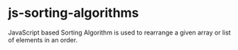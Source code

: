 # js-sorting-algorithms
JavaScript based Sorting Algorithm is used to rearrange a given array or list of elements in an order.
